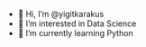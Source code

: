 - 👋 Hi, I’m @yigitkarakus
- 👀 I’m interested in Data Science
- 🌱 I’m currently learning Python

<!---
yigitkarakus/yigitkarakus is a ✨ special ✨ repository because its `README.md` (this file) appears on your GitHub profile.
You can click the Preview link to take a look at your changes.
--->
